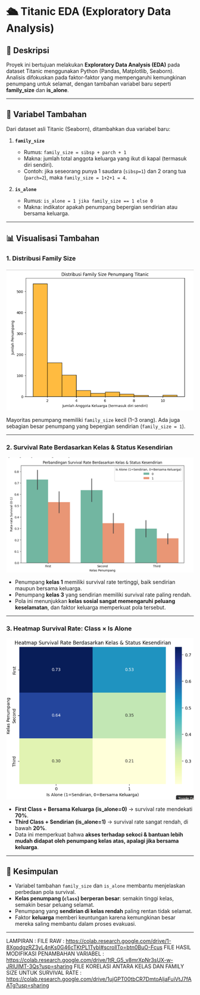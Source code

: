 # 🛳️ Titanic EDA (Exploratory Data Analysis)

## 📌 Deskripsi

Proyek ini bertujuan melakukan **Exploratory Data Analysis (EDA)** pada dataset Titanic menggunakan Python (Pandas, Matplotlib, Seaborn).
Analisis difokuskan pada faktor-faktor yang mempengaruhi kemungkinan penumpang untuk selamat, dengan tambahan variabel baru seperti **family\_size** dan **is\_alone**.

---

## 🔧 Variabel Tambahan

Dari dataset asli Titanic (Seaborn), ditambahkan dua variabel baru:

1. **`family_size`**

   * Rumus: `family_size = sibsp + parch + 1`
   * Makna: jumlah total anggota keluarga yang ikut di kapal (termasuk diri sendiri).
   * Contoh: jika seseorang punya 1 saudara (`sibsp=1`) dan 2 orang tua (`parch=2`), maka `family_size = 1+2+1 = 4`.

2. **`is_alone`**

   * Rumus: `is_alone = 1 jika family_size == 1 else 0`
   * Makna: indikator apakah penumpang bepergian sendirian atau bersama keluarga.

---

## 📊 Visualisasi Tambahan

### 1. Distribusi Family Size

![Distribusi Family Size](https://github.com/c14250136-cmd/korelasi-antara-kelas-penumpang-dan-status-kesendirian-is_alone-/blob/main/Screenshot%202025-09-17%20082243.png?raw=true)

Mayoritas penumpang memiliki `family_size` kecil (1–3 orang).
Ada juga sebagian besar penumpang yang bepergian sendirian (`family_size = 1`).

---

### 2. Survival Rate Berdasarkan Kelas & Status Kesendirian

![Barplot Class vs IsAlone](https://github.com/c14250136-cmd/korelasi-antara-kelas-penumpang-dan-status-kesendirian-is_alone-/blob/main/Screenshot%202025-09-17%20082302.png?raw=true)

* Penumpang **kelas 1** memiliki survival rate tertinggi, baik sendirian maupun bersama keluarga.
* Penumpang **kelas 3** yang sendirian memiliki survival rate paling rendah.
* Pola ini menunjukkan **kelas sosial sangat memengaruhi peluang keselamatan**, dan faktor keluarga memperkuat pola tersebut.

---

### 3. Heatmap Survival Rate: Class × Is Alone

![Heatmap Class vs IsAlone](https://github.com/c14250136-cmd/korelasi-antara-kelas-penumpang-dan-status-kesendirian-is_alone-/blob/main/Screenshot%202025-09-17%20082323.png)

* **First Class + Bersama Keluarga (is\_alone=0)** → survival rate mendekati **70%**.
* **Third Class + Sendirian (is\_alone=1)** → survival rate sangat rendah, di bawah **20%**.
* Data ini memperkuat bahwa **akses terhadap sekoci & bantuan lebih mudah didapat oleh penumpang kelas atas, apalagi jika bersama keluarga**.

---

## 📌 Kesimpulan

* Variabel tambahan `family_size` dan `is_alone` membantu menjelaskan perbedaan pola survival.
* **Kelas penumpang (`class`) berperan besar**: semakin tinggi kelas, semakin besar peluang selamat.
* Penumpang yang **sendirian di kelas rendah** paling rentan tidak selamat.
* Faktor **keluarga** memberi keuntungan karena kemungkinan besar mereka saling membantu dalam proses evakuasi.

---

LAMPIRAN : 
FILE RAW : https://colab.research.google.com/drive/1-8XgpdgzRZ3yL4nKs0G46cTKtPL1TybI#scrollTo=btn0BuO-Fcus
FILE HASIL MODIFIKASI PENAMBAHAN VARIABEL : https://colab.research.google.com/drive/1tR_G5_v8mrXpNr3sUX-w-JRlUlMT-3Qs?usp=sharing
FILE KORELASI ANTARA KELAS DAN FAMILY SIZE UNTUK SURVIVAL RATE : https://colab.research.google.com/drive/1ujGPT00tbCR7DmtoAljaFuiVtJ7fAATg?usp=sharing
